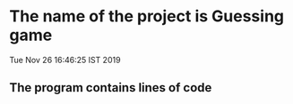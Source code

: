 # The name of the project is Guessing game 

Tue Nov 26 16:46:25 IST 2019

 ## The program contains  lines of code
